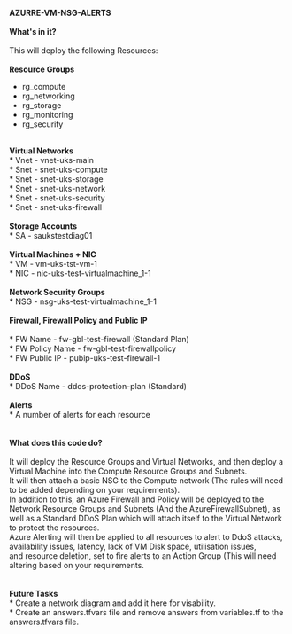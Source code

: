 <B>AZURRE-VM-NSG-ALERTS</b>
<br>
<br>
<B>What's in it?</b><br>
<br>
This will deploy the following Resources:<br><br>
<b>Resource Groups</b><br>
* rg_compute<br>
* rg_networking<br>
* rg_storage<br>
* rg_monitoring<br>
* rg_security
<br>
<b>Virtual Networks</b><br>
* Vnet - vnet-uks-main<br>
* Snet - snet-uks-compute<br>
* Snet - snet-uks-storage<br>
* Snet - snet-uks-network<br>
* Snet - snet-uks-security<br>
* Snet - snet-uks-firewall<br>
<br>
<b>Storage Accounts</b><br>
* SA - saukstestdiag01<br>
<br>
<b>Virtual Machines + NIC</b><br>
* VM - vm-uks-tst-vm-1<br>
* NIC - nic-uks-test-virtualmachine_1-1<br>
<br>
<b>Network Security Groups</b><br>
* NSG - nsg-uks-test-virtualmachine_1-1<br>
<br>
<b>Firewall, Firewall Policy and Public IP</b><br>
<br>
* FW Name - fw-gbl-test-firewall (Standard Plan)<br>
* FW Policy Name - fw-gbl-test-firewallpolicy<br>
* FW Public IP - pubip-uks-test-firewall-1<br>
<br>
<b>DDoS</b><br>
* DDoS Name - ddos-protection-plan (Standard)<br>
<br>
<b>Alerts</b><br>
* A number of alerts for each resource<br>
<br>
<br>
<B>What does this code do?</b><br>
<br>
It will deploy the Resource Groups and Virtual Networks, and then deploy a Virtual Machine into the Compute Resource Groups and Subnets.<br>
It will then attach a basic NSG to the Compute network (The rules will need to be added depending on your requirements).<br>
In addition to this, an Azure Firewall and Policy will be deployed to the Network Resource Groups and Subnets (And the AzureFirewallSubnet), as
well as a Standard DDoS Plan which will attach itself to the Virtual Network to protect the resources.<br>
Azure Alerting will then be applied to all resources to alert to DdoS attacks, availability issues, latency, lack of VM Disk space, utilisation issues, <br>
and resource deletion, set to fire alerts to an Action Group (This will need altering based on your requirements.<br>
<br>
<br>
<B>Future Tasks</b><br>
* Create a network diagram and add it here for visability.<br>
* Create an answers.tfvars file and remove answers from variables.tf to the answers.tfvars file.<br>
